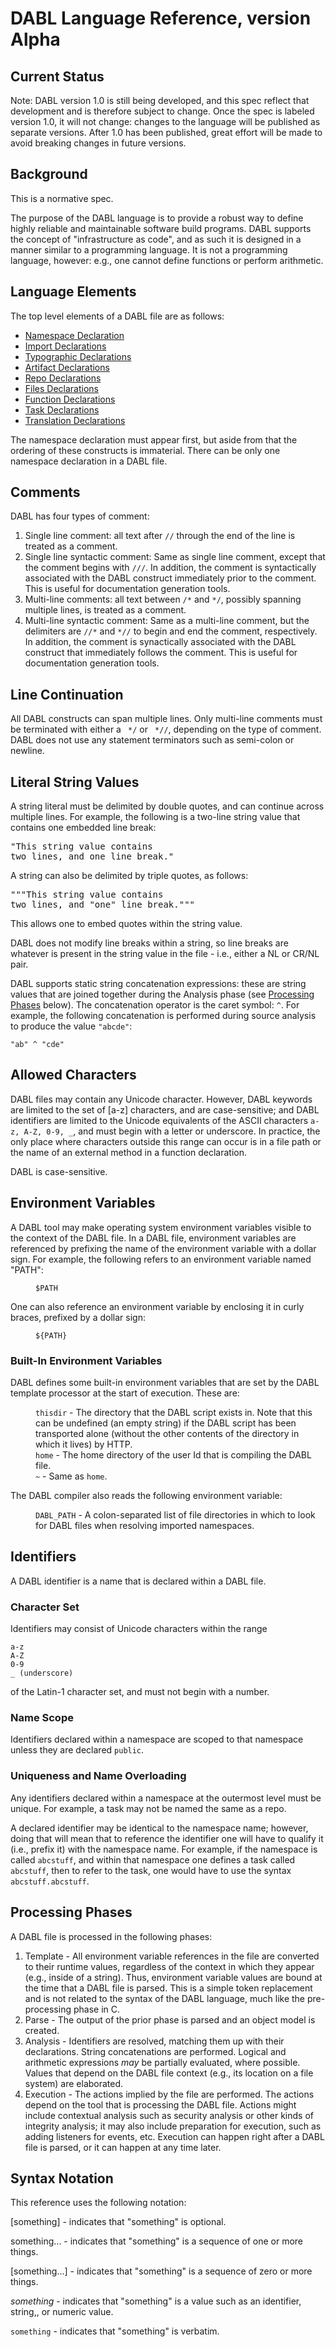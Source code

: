# DABL Language Reference, version Alpha

## Current Status

Note: DABL version 1.0 is still being developed, and this spec reflect that
development and is therefore subject to change.
Once the spec is labeled version 1.0, it will not change: changes to the language
will be published as separate versions. After 1.0 has been published, great effort
will be made to avoid breaking changes in future versions.

## Background

This is a normative spec.

The purpose of the DABL language is to provide a robust way to define highly
reliable and maintainable software build programs. DABL supports the concept
of "infrastructure as code", and as such it is designed in a manner similar
to a programming language. It is not a programming language, however: e.g.,
one cannot define functions or perform arithmetic.

## Language Elements

The top level elements of a DABL file are as follows:

* [Namespace Declaration](namespace_decl.md)
* [Import Declarations](import_decl.md)
* [Typographic Declarations](typographic_decl.md)
* [Artifact Declarations](artifact_decl.md)
* [Repo Declarations](repo_decl.md)
* [Files Declarations](files_decl.md)
* [Function Declarations](function_decl.md)
* [Task Declarations](task_decl.md)
* [Translation Declarations](translation_decl.md)

The namespace declaration must appear first, but aside from that the ordering of
these constructs is immaterial. There can be only one namespace declaration
in a DABL file.

## Comments

DABL has four types of comment:
<ol>
<li>Single line comment: all text after <code>//</code> through the end of the line is
	treated as a comment.</li>
<li>Single line syntactic comment: Same as single line comment, except that the
	comment begins with <code>///</code>. In addition, the comment is syntactically associated
	with the DABL construct immediately prior to the comment. This is useful for
	documentation generation tools.</li>
<li>Multi-line comments: all text between <code>/*</code> and <code>*/</code>, possibly spanning
	multiple lines, is treated as a comment.</li>
<li>Multi-line syntactic comment: Same as a multi-line comment, but the delimiters are
	<code>//*</code> and <code>*//</code> to begin and end the comment, respectively.
	In addition, the comment is synactically associated with the DABL construct
	that immediately follows the comment. This is useful for documentation generation tools.</li>
</ol>

## Line Continuation

All DABL constructs can span multiple lines. Only multi-line comments must be
terminated with either a <code> */</code> or <code> *//</code>, depending on the
type of comment. DABL does not use any statement terminators such as semi-colon
or newline.

## Literal String Values

A string literal must be delimited by double quotes, and can continue across
multiple lines. For example, the following is a two-line string value that contains
one embedded line break:

<pre>
"This string value contains
two lines, and one line break."
</pre>

A string can also be delimited by triple quotes, as follows:

<pre>
"""This string value contains
two lines, and "one" line break."""
</pre>

This allows one to embed quotes within the string value.

DABL does not modify line breaks within a string, so line breaks are whatever is present
in the string value in the file - i.e., either a NL or CR/NL pair.

DABL supports static string concatenation expressions: these are string values
that are joined together during the Analysis phase
(see [Processing Phases](#processing-phases) below).
The concatenation operator
is the caret symbol: `^`. For example, the following concatenation is performed
during source analysis to produce the value `"abcde"`:
```
"ab" ^ "cde"
```

## Allowed Characters

DABL files may contain any Unicode character. However, DABL keywords are limited
to the set of [a-z] characters, and are case-sensitive; and DABL identifiers
are limited to the Unicode equivalents of the ASCII characters `a-z, A-Z, 0-9, _`,
and must begin with a letter or underscore. In practice, the only place where
characters outside this range can occur is in a file path or the name of an
external method in a function declaration.

DABL is case-sensitive.

## Environment Variables

A DABL tool may make operating system environment variables visible to the context
of the DABL file. In a DABL file, environment variables are referenced by prefixing the
name of the environment variable with a dollar sign. For example, the following
refers to an environment variable named "PATH":

<dl>
<dd><code>$PATH</code></dd>
</dl>

One can also reference an environment variable by enclosing it in curly braces,
prefixed by a dollar sign:

<dl>
<dd><code>${PATH}</code></dd>
</dl>

### Built-In Environment Variables

DABL defines some built-in environment variables that are set by the DABL
template processor at the start of execution. These are:

<dl>
<dd><code>thisdir</code> - The directory that the DABL script exists in.
Note that this can be undefined (an empty string) if the DABL script has been
transported alone (without the other contents of the directory in which
it lives) by HTTP.</dd>
<dd><code>home</code> - The home directory of the user Id that is compiling
the DABL file.</dd>
<dd><code>~</code> - Same as <code>home</code>.</dd>
</dl>

The DABL compiler also reads the following environment variable:

<dl>
<dd><code>DABL_PATH</code> - A colon-separated list of file directories in which
to look for DABL files when resolving imported namespaces.
</dl>

## Identifiers

A DABL identifier is a name that is declared within a DABL file.

### Character Set

Identifiers may consist of Unicode characters within the range

```
a-z
A-Z
0-9
_ (underscore)
```

of the Latin-1 character set, and must not begin with a number.

### Name Scope

Identifiers declared within a namespace are scoped to that namespace unless they
are declared `public`.

### Uniqueness and Name Overloading

Any identifiers declared within a namespace at the outermost level must be unique.
For example, a task may not be named the same as a repo.

A declared identifier may be identical to the namespace name; however, doing that
will mean that to reference the identifier one will have to qualify it (i.e., prefix it)
with the namespace name. For example, if the namespace is called `abcstuff`,
and within that namespace one defines a task called `abcstuff`, then to refer
to the task, one would have to use the syntax `abcstuff.abcstuff`.

## Processing Phases

A DABL file is processed in the following phases:
<ol>
<li>Template - All environment variable references in the file are converted to
	their runtime values, regardless of the context in which they appear (e.g.,
	inside of a string). Thus, environment variable values are bound
	at the time that a DABL file is parsed. This is a simple token replacement
	and is not related to the syntax of the DABL language, much like the
	pre-processing phase in C.</li>
<li>Parse - The output of the prior phase is parsed and an object model is created.</li>
<li>Analysis - Identifiers are resolved, matching them up with their declarations.
	String concatenations are performed. Logical and arithmetic expressions
	<i>may</i> be partially evaluated, where possible. Values
	that depend on the DABL file context (e.g., its location on a file system)
	are elaborated.</li>
<li>Execution - The actions implied by the file are performed. The actions depend
	on the tool that is processing the DABL file. Actions might include contextual
	analysis such as security analysis or other kinds of integrity analysis; it
	may also include preparation for execution, such as adding listeners for events,
	etc. Execution can happen right after a DABL file is parsed,
	or it can happen at any time later.</li>
</ol>

## Syntax Notation

This reference uses the following notation:

[something] - indicates that "something" is optional.

something... - indicates that "something" is a sequence of one or more things.

[something...] - indicates that "something" is a sequence of zero or more things.

*something* - indicates that "something" is a value such as an identifier,
  string,, or numeric value.

`something` - indicates that "something" is verbatim.

